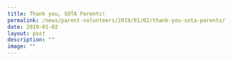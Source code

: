 ```yaml
---
title: Thank you, SOTA Parents!
permalink: /news/parent-volunteers/2019/01/02/thank-you-sota-parents/
date: 2019-01-02
layout: post
description: ""
image: ""
---
```

